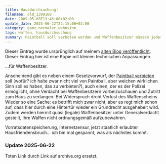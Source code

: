 ```yaml
---
title: Hausdurchsuchung!
filename: old_1399168
date: 2009-05-08T13:46:00+02:00
update_date: 2025-06-22T22:15:00+02:00
category: ganz_normaler_wahnsinn
tags: waffen, hausdurchsuchung
summary: Paintball soll verboten werden und Waffenbesitzer müssen jederzeit Hausdurchsuchungen erlauben.
---
```

Dieser Eintrag wurde ursprünglich auf meinem [alten Blog veröffentlicht](https://stu.blogger.de/stories/1399168/). Dieser Eintrag hier ist eine Kopie mit kleinen technischen Anpassungen.

…für Waffenbesitzer.

Anscheinend gibt es neben einem Gesetzvorwurf, der [Paintball verbieten](https://web.archive.org/web/20090510210917/http://www.tagesschau.de/inland/paintball100.html) soll (wofür? ich halte zwar nicht viel von Paintball, aber welchen wirklichen Sinn soll es haben, das zu verbieten?), auch einen, der es der Polizei ermöglicht, ohne Verdacht bei Waffenbesitzern vorbeizuschauen und Zutritt zum Haus zu verlangen. Bei Widerspruch droht Verlust des Waffenscheins. Wieder so eine Sache: es betrifft mich zwar nicht, aber es regt mich schon auf, dass hier durch eine Hintertür wieder ein Grundrecht ausgehebelt wird. Zudem werden hiermit quasi (legale) Waffenbesitzer unter Generalverdacht gestellt, ihre Waffen nicht ordnungsgemäß aufzubewahren.

Vorratsdatenspeicherung, Internetzensur, jetzt staatlich erlaubter Hausfriendensbruch… ich bin mal gespannt, was als nächstes kommt.

### Update 2025-06-22

Toten Link durch Link auf archive.org ersetzt.
